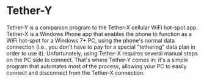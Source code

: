 Tether-Y
========

Tether-Y is a companion program to the Tether-X cellular WiFi hot-spot app. Tether-X is a Windows Phone app that
enables the phone to function as a WiFi hot-spot for a Windows 7+ PC, using the phone's normal data connection (i.e.,
you don't have to pay for a special "tethering" data plan in order to use it). Unfortunately, using Tether-X requires
several manual steps on the PC side to connect. That's where Tether-Y comes in: it's a simple program that automates
most of the process, allowing your PC to easily connect and disconnect from the Tether-X connection.
